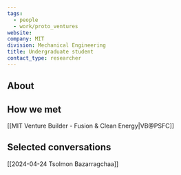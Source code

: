 ```yaml
---
tags:
  - people
  - work/proto_ventures
website: 
company: MIT
division: Mechanical Engineering
title: Undergraduate student
contact_type: researcher
---
```

## About


## How we met
[[MIT Venture Builder - Fusion & Clean Energy|VB@PSFC]]

## Selected conversations
[[2024-04-24 Tsolmon Bazarragchaa]]